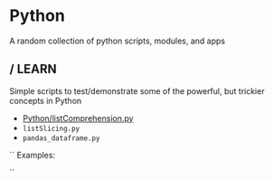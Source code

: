 Python
=========

A random collection of python scripts, modules, and apps

/ LEARN
---------
Simple scripts to test/demonstrate some of the powerful, but trickier concepts in Python
- [Python/listComprehension.py](listComprehension.py)
- ``listSlicing.py``
- ``pandas_dataframe.py``

``
Examples:

``

